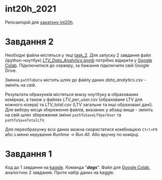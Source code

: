 # int20h_2021
Репозиторій для [хакатону int20h](https://int20h.best-kyiv.org/).

# Завдання 2
Необхідні файли містяться у теці [task_2](https://github.com/Edocksil/int20h_2021/tree/main/task_2).
Для запуску 2 завдання файл (ipython-ноутбук) [*LTV_Data_Analytics.ipynb*](https://github.com/Edocksil/int20h_2021/blob/main/task_2/LTV_Data_Analytics.ipynb) потрібно відкрити у [Google Colab](https://colab.research.google.com/). Підключитися до серверу, за бажання підключити свій Google Drive.

Змінна ```pathToData``` містить шлях до файлу даних *data_analytics.csv* - змініть на свій.

Результати обрахунків містяться внизу ноутбуку в обрахованих комірках, а також у файлах *LTV_per_user.csv* (обраховане LTV для кожного юзера) та *LTV_total.csv* (LTV загальне та інші обраховані дані).
Для вибору місця збереження файлів, вказаних у абзаці вище - змініть на свій шлях збереження змінні ```pathToSaveLTVperUser``` та ```pathToSaveTotalLTV```.

Для переобрахунку всіх даних можна скористатися комбінацією ```Ctrl+F9``` або з меню керування *Runtime → Run All*. Або вручну по комірці.

# Завдання 1
Код до 1 завдання на [kaggle](https://www.kaggle.com/c/text-classification-int20h). 
Команда "***dags***".
Файл для [Google Colab](https://colab.research.google.com/), аналогічно 2 завдання. Проте набір даних на kaggle.
